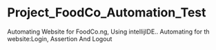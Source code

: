 # Project_FoodCo_Automation_Test
Automating Website for  FoodCo.ng, Using intellijIDE..
Automating for th website:Login, Assertion And Logout
